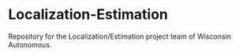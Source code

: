 # Localization-Estimation
Repository for the Localization/Estimation project team of Wisconsin Autonomous. 
